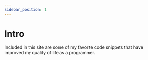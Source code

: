 ```yaml
---
sidebar_position: 1
---
```


# Intro

Included in this site are some of my favorite code snippets that have improved my quality of life as a programmer.